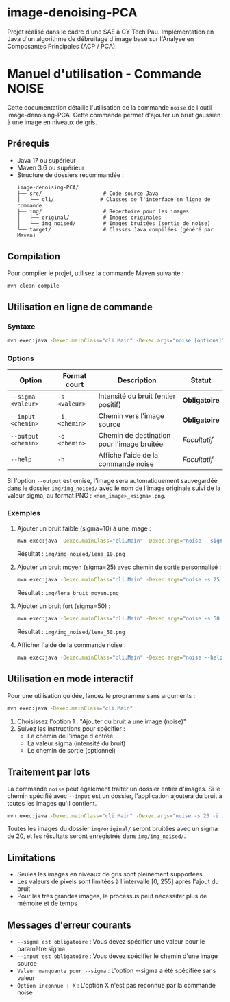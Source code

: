 # image-denoising-PCA
Projet réalisé dans le cadre d'une SAE à CY Tech Pau. Implémentation en Java d'un algorithme de débruitage d'image basé sur l'Analyse en Composantes Principales (ACP / PCA).

# Manuel d'utilisation - Commande NOISE

Cette documentation détaille l'utilisation de la commande `noise` de l'outil image-denoising-PCA. Cette commande permet d'ajouter un bruit gaussien à une image en niveaux de gris.

## Prérequis

- Java 17 ou supérieur
- Maven 3.6 ou supérieur
- Structure de dossiers recommandée :
  ```
  image-denoising-PCA/
  ├── src/                    # Code source Java
  │   └── cli/               # Classes de l'interface en ligne de commande
  ├── img/                    # Répertoire pour les images
  │   ├── original/           # Images originales
  │   └── img_noised/         # Images bruitées (sortie de noise)
  └── target/                 # Classes Java compilées (généré par Maven)
  ```

## Compilation

Pour compiler le projet, utilisez la commande Maven suivante :

```bash
mvn clean compile
```

## Utilisation en ligne de commande

### Syntaxe

```bash
mvn exec:java -Dexec.mainClass="cli.Main" -Dexec.args="noise [options]"
```

### Options

| Option | Format court | Description | Statut |
|--------|-------------|-------------|--------|
| `--sigma <valeur>` | `-s <valeur>` | Intensité du bruit (entier positif) | **Obligatoire** |
| `--input <chemin>` | `-i <chemin>` | Chemin vers l'image source | **Obligatoire** |
| `--output <chemin>` | `-o <chemin>` | Chemin de destination pour l'image bruitée | *Facultatif* |
| `--help` | `-h` | Affiche l'aide de la commande noise | *Facultatif* |

Si l'option `--output` est omise, l'image sera automatiquement sauvegardée dans le dossier `img/img_noised/` avec le nom de l'image originale suivi de la valeur sigma, au format PNG : `<nom_image>_<sigma>.png`.

### Exemples

1. Ajouter un bruit faible (sigma=10) à une image :
   ```bash
   mvn exec:java -Dexec.mainClass="cli.Main" -Dexec.args="noise --sigma 10 --input img/original/lena.png"
   ```
   Résultat : `img/img_noised/lena_10.png`

2. Ajouter un bruit moyen (sigma=25) avec chemin de sortie personnalisé :
   ```bash
   mvn exec:java -Dexec.mainClass="cli.Main" -Dexec.args="noise -s 25 -i img/original/lena.png -o img/lena_bruit_moyen.png"
   ```
   Résultat : `img/lena_bruit_moyen.png`

3. Ajouter un bruit fort (sigma=50) :
   ```bash
   mvn exec:java -Dexec.mainClass="cli.Main" -Dexec.args="noise -s 50 -i img/original/lena.png"
   ```
   Résultat : `img/img_noised/lena_50.png`

4. Afficher l'aide de la commande noise :
   ```bash
   mvn exec:java -Dexec.mainClass="cli.Main" -Dexec.args="noise --help"
   ```

## Utilisation en mode interactif

Pour une utilisation guidée, lancez le programme sans arguments :

```bash
mvn exec:java -Dexec.mainClass="cli.Main"
```

1. Choisissez l'option 1 : "Ajouter du bruit à une image (noise)"
2. Suivez les instructions pour spécifier :
   - Le chemin de l'image d'entrée
   - La valeur sigma (intensité du bruit)
   - Le chemin de sortie (optionnel)

## Traitement par lots

La commande `noise` peut également traiter un dossier entier d'images. Si le chemin spécifié avec `--input` est un dossier, l'application ajoutera du bruit à toutes les images qu'il contient.

```bash
mvn exec:java -Dexec.mainClass="cli.Main" -Dexec.args="noise -s 20 -i img/original/"
```

Toutes les images du dossier `img/original/` seront bruitées avec un sigma de 20, et les résultats seront enregistrés dans `img/img_noised/`.

## Limitations

- Seules les images en niveaux de gris sont pleinement supportées
- Les valeurs de pixels sont limitées à l'intervalle [0, 255] après l'ajout du bruit
- Pour les très grandes images, le processus peut nécessiter plus de mémoire et de temps

## Messages d'erreur courants

- `--sigma est obligatoire` : Vous devez spécifier une valeur pour le paramètre sigma
- `--input est obligatoire` : Vous devez spécifier le chemin d'une image source
- `Valeur manquante pour --sigma` : L'option --sigma a été spécifiée sans valeur
- `Option inconnue : X` : L'option X n'est pas reconnue par la commande noise
